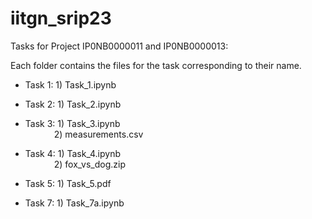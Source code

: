 # iitgn_srip23

Tasks for Project IP0NB0000011 and IP0NB0000013:

Each folder contains the files for the task corresponding to their name.

- Task 1: 1) Task_1.ipynb


- Task 2: 1) Task_2.ipynb


- Task 3: 1) Task_3.ipynb <br>
 &emsp;&emsp;&emsp; 2) measurements.csv
         
         
- Task 4: 1) Task_4.ipynb <br>
  &emsp;&emsp;&emsp; 2) fox_vs_dog.zip
        
        
- Task 5: 1) Task_5.pdf


- Task 7: 1) Task_7a.ipynb
 

